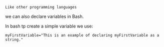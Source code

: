     Like other programming languages
  we can also declare variables in 
  Bash.

  In bash tp create a simple variable we use:
   
    myFirstVariable="This is an example of declaring myFirstVariable as a string."